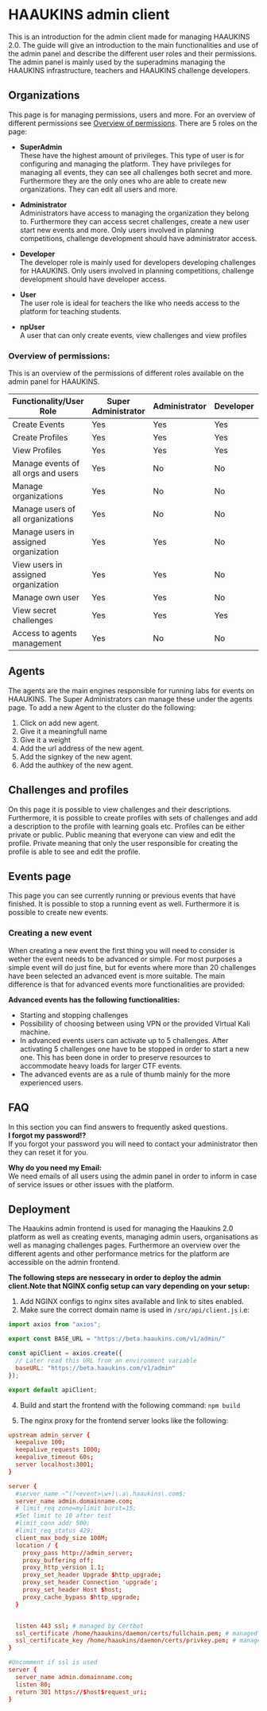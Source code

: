 # HAAUKINS admin client
This is an introduction for the admin client made for managing HAAUKINS 2.0. 
The guide will give an introduction to the main functionalities and use of the admin panel and describe the different user roles and their permissions.
The admin panel is mainly used by the superadmins managing the HAAUKINS infrastructure, teachers and HAAUKINS challenge developers. 

## Organizations
This page is for managing permissions, users and more. For an overview of different permissions see [Overview of permissions](###Overview-of-permissions). 
There are 5 roles on the page: 

- **SuperAdmin**  
These have the highest amount of privileges. This type of user is for configuring and managing the platform. They have privileges for managing all events, they can see all challenges both secret and more. 
Furthermore they are the only ones who are able to create new organizations. They can edit all users and more. 

- **Administrator**  
  Administrators have access to managing the organization they belong to. Furthermore they can access secret challenges, create a new user start new events and more. Only users involved in planning competitions, challenge development should have administrator access.  

- **Developer**  
The developer role is mainly used for developers developing challenges for HAAUKINS. Only users involved in planning competitions, challenge development should have developer access. 

- **User**  
The user role is ideal for teachers the like who needs access to the platform for teaching students.

- **npUser**  
A user that can only create events, view challenges and view profiles


### Overview of permissions: 
This is an overview of the permissions of different roles available on the admin panel for HAAUKINS. 
 
| Functionality/User Role               | Super Administrator | Administrator | Developer | npUser | User |
| ------------------------------------- | ------------------- | ------------- | --------- | ------ | ---- |
| Create Events                         | Yes                 | Yes           | Yes       | Yes    | Yes  |
| Create Profiles                       | Yes                 | Yes           | Yes       | No     | Yes  |
| View Profiles                         | Yes                 | Yes           | Yes       | Yes    | Yes  |
| Manage events of all orgs and users   | Yes                 | No            | No        | No     | No   |
| Manage organizations                  | Yes                 | No            | No        | No     | no   |
| Manage users of all organizations     | Yes                 | No            | No        | No     | No   |
| Manage users in assigned organization | Yes                 | Yes           | No        | No     | No   |
| View users in assigned organization   | Yes                 | Yes           | No        | No     | No   |
| Manage own user                       | Yes                 | Yes           | No        | No     | No   |
| View secret challenges                | Yes                 | Yes           | Yes       | No     | No   |
| Access to agents management           | Yes                 | No            | No        | No     | No   |

## Agents 
The agents are the main engines responsible for running labs for events on HAAUKINS. The Super Administrators can manage these under the agents page. 
To add a new Agent to the cluster do the following: 
1. Click on add new agent.
2. Give it a meaningfull name 
3. Give it a weight 
4. Add the url address of the new agent. 
5. Add the signkey of the new agent. 
6. Add the authkey of the new agent. 

## Challenges and profiles
On this page it is possible to view challenges and their descriptions. Furthermore, it is possible to create profiles with sets of challenges and add a description to the profile with learning goals etc. Profiles can be either private or public. Public meaning that everyone can view and edit the profile. Private meaning that only the user responsible for creating the profile is able to see and edit the profile. 

## Events page
This page you can see currently running or previous events that have finished. It is possible to stop a running event as well. Furthermore it is possible to create new events. 

### Creating a new event 
When creating a new event the first thing you will need to consider is wether the event needs to be advanced or simple. 
For most purposes a simple event will do just fine, but for events where more than 20 challenges have been selected an advanced event is more suitable. 
The main difference is that for advanced events more functionalities are provided: 

**Advanced events has the following functionalities:**
- Starting and stopping challenges
- Possibility of choosing between using VPN or the provided Virtual Kali machine.
- In advanced events users can activate up to 5 challenges. After activating 5 challenges one have to be stopped in order to start a new one. This has been done in order to preserve resources to accommodate heavy loads for larger CTF events. 
- The advanced events are as a rule of thumb mainly for the more experienced users. 


## FAQ
In this section you can find answers to frequently asked questions.  
**I forgot my password!?**  
If you forgot your password you will need to contact your administrator then they can reset it for you. 

**Why do you need my Email:**  
We need emails of all users using the admin panel in order to inform in case of service issues or other issues with the platform. 


## Deployment

The Haaukins admin frontend is used for managing the Haaukins 2.0 platform as well as creating events, managing admin users, organisations as well as managing challenges pages. Furthermore an overview over the different agents and other performance metrics for the platform are accessible on the admin frontend.

**The following steps are nessecary in order to deploy the admin client.Note that NGINX config setup can vary depending on your setup:**    
1. Add NGINX configs to nginx sites available and link to sites enabled.   
2. Make sure the correct domain name is used in `/src/api/client.js` i.e:  

```javascript 
import axios from "axios";

export const BASE_URL = "https://beta.haaukins.com/v1/admin/"

const apiClient = axios.create({
  // Later read this URL from an environment variable
  baseURL: "https://beta.haaukins.com/v1/admin"
});

export default apiClient;
```
4. Build and start the frontend with the following command: `npm build`  

5. The nginx proxy for the frontend server looks like the following:  
```conf
upstream admin_server {
  keepalive 100;
  keepalive_requests 1000;
  keepalive_timeout 60s;
  server localhost:3001;
}

server {
  #server_name ~^(?<event>\w+)\.a\.haaukins\.com$;
  server_name admin.domainname.com;
  # limit_req zone=mylimit burst=15;
  #Set limit to 10 after test
  #limit_conn addr 500;
  #limit_req_status 429;
  client_max_body_size 100M;
  location / {
    proxy_pass http://admin_server;
    proxy_buffering off;
    proxy_http_version 1.1;
    proxy_set_header Upgrade $http_upgrade;
    proxy_set_header Connection 'upgrade';
    proxy_set_header Host $host;
    proxy_cache_bypass $http_upgrade;
  }


  listen 443 ssl; # managed by Certbot
  ssl_certificate /home/haaukins/daemon/certs/fullchain.pem; # managed by Certbot
  ssl_certificate_key /home/haaukins/daemon/certs/privkey.pem; # managed by Certbot
}

#Uncomment if ssl is used
server {
  server_name admin.domainname.com;
  listen 80;
  return 301 https://$host$request_uri;
}

```
